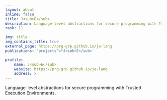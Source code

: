 ```yaml
---
layout: about
inline: false
title: J<sub>E</sub>
description: Language-level abstractions for secure programming with Trusted Execution Environments.
rank: 11

img: title
img_contains_title: true
external_page: https://prg-grp.github.io/je-lang
publications: 'projects^=*J<sub>E</sub>'

profile:
    name: J<sub>E</sub>
    website: https://prg-grp.github.io/je-lang
    address: >
---
```


Language-level abstractions for secure programming with Trusted Execution Environments.

